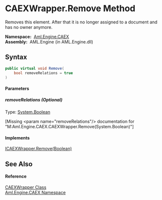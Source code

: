 CAEXWrapper.Remove Method
=========================
Removes this element. After that it is no longer assigned to a document and has no owner anymore.

  **Namespace:**  [Aml.Engine.CAEX][1]  
  **Assembly:**  AML.Engine (in AML.Engine.dll)

Syntax
------

```csharp
public virtual void Remove(
	bool removeRelations = true
)
```

#### Parameters

##### *removeRelations* (Optional)
Type: [System.Boolean][2]  

[Missing &lt;param name="removeRelations"/> documentation for "M:Aml.Engine.CAEX.CAEXWrapper.Remove(System.Boolean)"]


#### Implements
[ICAEXWrapper.Remove(Boolean)][3]  


See Also
--------

#### Reference
[CAEXWrapper Class][4]  
[Aml.Engine.CAEX Namespace][1]  

[1]: ../README.md
[2]: https://docs.microsoft.com/dotnet/api/system.boolean
[3]: ../ICAEXWrapper/Remove.md
[4]: README.md
[5]: https://www.automationml.org
[6]: ../../icons/logoShade.png